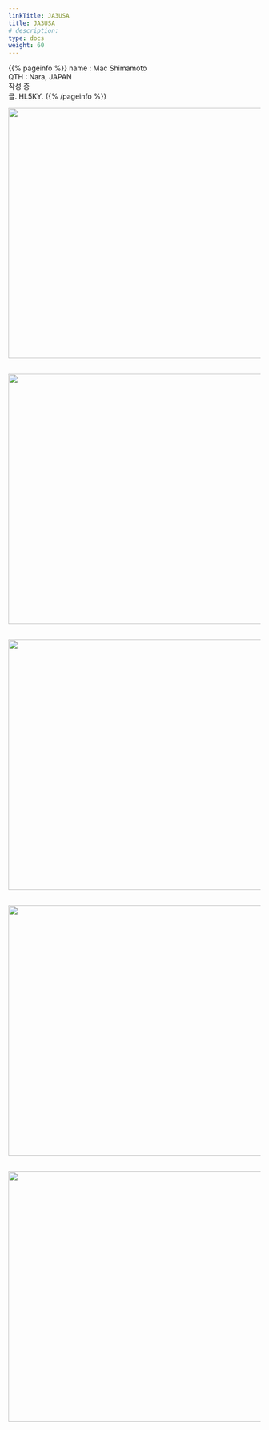 ```yaml
---
linkTitle: JA3USA
title: JA3USA
# description: 
type: docs
weight: 60
---
```

{{% pageinfo %}}
name : Mac Shimamoto<br>
QTH   : Nara, JAPAN<br>
작성 중<br>
글. HL5KY.
{{% /pageinfo %}}

<img src="/friendship/img/ja3usa_01.jpg" style="width:600px;height:500"><br><br>

<img src="/friendship/img/ja3usa_02.jpg" style="width:600px;height:500"><br><br>

<img src="/friendship/img/ja3usa_03.jpg" style="width:600px;height:500"><br><br>

<img src="/friendship/img/ja3usa_04.jpg" style="width:600px;height:500"><br><br>

<img src="/friendship/img/ja3usa_05.jpg" style="width:600px;height:500"><br><br>



